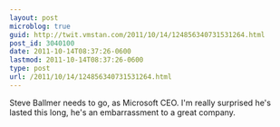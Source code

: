 ```yaml
---
layout: post
microblog: true
guid: http://twit.vmstan.com/2011/10/14/124856340731531264.html
post_id: 3040100
date: 2011-10-14T08:37:26-0600
lastmod: 2011-10-14T08:37:26-0600
type: post
url: /2011/10/14/124856340731531264.html
---
```

Steve Ballmer needs to go, as Microsoft CEO. I'm really surprised he's lasted this long, he's an embarrassment to a great company.
